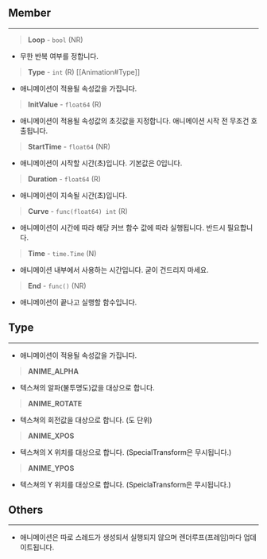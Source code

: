 ## Member
- - -
 > **Loop** - `bool` (NR)
- 무한 반복 여부를 정합니다.

> **Type** - `int` (R) [[Animation#Type]]
- 애니메이션이 적용될 속성값을 가집니다.

>**InitValue** - `float64` (R)
- 애니메이션이 적용될 속성값의 초깃값을 지정합니다. 애니메이션 시작 전 무조건 호출됩니다.

> **StartTime** - `float64` (NR)
- 애니메이션이 시작할 시간(초)입니다. 기본값은 0입니다.

> **Duration** - `float64` (R)
- 애니메이션이 지속될 시간(초)입니다.

> **Curve** - `func(float64) int` (R)
- 애니메이션이 시간에 따라 해당 커브 함수 값에 따라 실행됩니다. 반드시 필요합니다.

> **Time** - `time.Time` (N)
- 애니메이션 내부에서 사용하는 시간입니다. 굳이 건드리지 마세요.

> **End** - `func()` (NR)
- 애니메이션이 끝나고 실행할 함수입니다.

## Type
- - - 
- 애니메이션이 적용될 속성값을 가집니다.

> **ANIME_ALPHA** 
- 텍스쳐의 알파(불투명도)값을 대상으로 합니다.

> **ANIME_ROTATE** 
- 텍스쳐의 회전값을 대상으로 합니다. (도 단위)

> **ANIME_XPOS**
- 텍스쳐의 X 위치를 대상으로 합니다. (SpecialTransform은 무시됩니다.)

> **ANIME_YPOS**
- 텍스쳐의 Y 위치를 대상으로 합니다. (SpeiclaTransform은 무시됩니다.)

## Others
- - -
- 애니메이션은 따로 스레드가 생성되서 실행되지 않으며 렌더루프(프레임)마다 업데이트됩니다.
